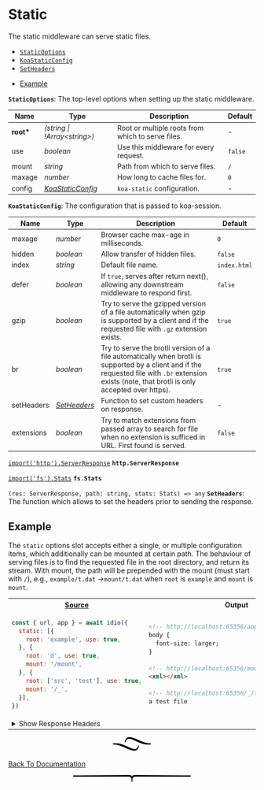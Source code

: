 # Static

The static middleware can serve static files.

* [`StaticOptions`](#type-staticoptions)
* [`KoaStaticConfig`](#type-koastaticconfig)
* [`SetHeaders`](#type-setheaders)
- [Example](#example)

__<a name="type-staticoptions">`StaticOptions`</a>__: The top-level options when setting up the static middleware.

|   Name    |                                                         Type                                                          |                    Description                    | Default |
| --------- | --------------------------------------------------------------------------------------------------------------------- | ------------------------------------------------- | ------- |
| __root*__ | <em>(string \| !Array&lt;string&gt;)</em>                                                                             | Root or multiple roots from which to serve files. | -       |
| use       | <em>boolean</em>                                                                                                      | Use this middleware for every request.            | `false` |
| mount     | <em>string</em>                                                                                                       | Path from which to serve files.                   | `/`     |
| maxage    | <em>number</em>                                                                                                       | How long to cache files for.                      | `0`     |
| config    | <em><a href="#type-koastaticconfig" title="The configuration that is passed to koa-session.">KoaStaticConfig</a></em> | `koa-static` configuration.                       | -       |

[](https://github.com/koajs/session/#example) __<a name="type-koastaticconfig">`KoaStaticConfig`</a>__: The configuration that is passed to koa-session.

|    Name    |                                                                  Type                                                                  |                                                                                             Description                                                                                             |   Default    |
| ---------- | -------------------------------------------------------------------------------------------------------------------------------------- | --------------------------------------------------------------------------------------------------------------------------------------------------------------------------------------------------- | ------------ |
| maxage     | <em>number</em>                                                                                                                        | Browser cache max-age in milliseconds.                                                                                                                                                              | `0`          |
| hidden     | <em>boolean</em>                                                                                                                       | Allow transfer of hidden files.                                                                                                                                                                     | `false`      |
| index      | <em>string</em>                                                                                                                        | Default file name.                                                                                                                                                                                  | `index.html` |
| defer      | <em>boolean</em>                                                                                                                       | If `true`, serves after return next(), allowing any downstream middleware to respond first.                                                                                                         | `false`      |
| gzip       | <em>boolean</em>                                                                                                                       | Try to serve the gzipped version of a file automatically when gzip is supported by a client and if the requested file with `.gz` extension exists.                                                  | `true`       |
| br         | <em>boolean</em>                                                                                                                       | Try to serve the brotli version of a file automatically when brotli is supported by a client and if the requested file with `.br` extension exists (note, that brotli is only accepted over https). | `true`       |
| setHeaders | <em><a href="#type-setheaders" title="The function which allows to set the headers prior to sending the response.">SetHeaders</a></em> | Function to set custom headers on response.                                                                                                                                                         | -            |
| extensions | <em>boolean</em>                                                                                                                       | Try to match extensions from passed array to search for file when no extension is sufficed in URL. First found is served.                                                                           | `false`      |

[`import('http').ServerResponse`](https://nodejs.org/api/http.html#http_class_http_serverresponse) __<a name="type-httpserverresponse">`http.ServerResponse`</a>__

[`import('fs').Stats`](https://nodejs.org/api/fs.html#fs_class_fs_stats) __<a name="type-fsstats">`fs.Stats`</a>__

`(res: ServerResponse, path: string, stats: Stats) => any` __<a name="type-setheaders">`SetHeaders`</a>__: The function which allows to set the headers prior to sending the response.

## Example

The `static` options slot accepts either a single, or multiple configuration items, which additionally can be mounted at certain path. The behaviour of serving files is to find the requested file in the root directory, and return its stream. With mount, the path will be prepended with the mount (must start with `/`), e.g., `example/t.dat` _->_`mount/t.dat` when `root` is `example` and `mount` is `mount`.

<table>
<tr><th><a href="example/index.js">Source</a></th><th>Output</th>
</tr><tr>
<td>

```js
const { url, app } = await idio({
  static: [{
    root: 'example', use: true,
  }, {
    root: 'd', use: true,
    mount: '/mount',
  }, {
    root: ['src', 'test'], use: true,
    mount: '/_',
  }],
})
```
</td>
<td>

```html
<!-- http://localhost:65356/app.css -->
body {
  font-size: larger;
} 

<!-- http://localhost:65356/mount/em.svg -->
<xml></xml> 

<!-- http://localhost:65356/_/fixture/test.txt -->
a test file
```
</td></tr>
<tr>
<td colspan="2">

<details>
<summary>Show Response Headers</summary>

```http
Content-Length: 29
Last-Modified: Thu, 18 Jul 2019 14:34:31 GMT
Cache-Control: max-age=0
Content-Type: text/css; charset=utf-8
Date: Thu, 18 Jul 2019 15:45:25 GMT
Connection: close

Content-Length: 11
Last-Modified: Thu, 18 Jul 2019 14:47:20 GMT
Cache-Control: max-age=0
Content-Type: image/svg+xml
Date: Thu, 18 Jul 2019 15:45:25 GMT
Connection: close

Content-Length: 12
Last-Modified: Sun, 12 May 2019 15:06:56 GMT
Cache-Control: max-age=0
Content-Type: text/plain; charset=utf-8
Date: Thu, 18 Jul 2019 15:45:25 GMT
Connection: close
```
</details>
</td>
</tr>
</table>


<p align="center"><a href="#table-of-contents"><img src="/.documentary/section-breaks/0.svg?sanitize=true"></a></p>

[Back To Documentation](/)

<p align="center"><a href="#table-of-contents"><img src="/.documentary/section-breaks/-1.svg?sanitize=true"></a></p>